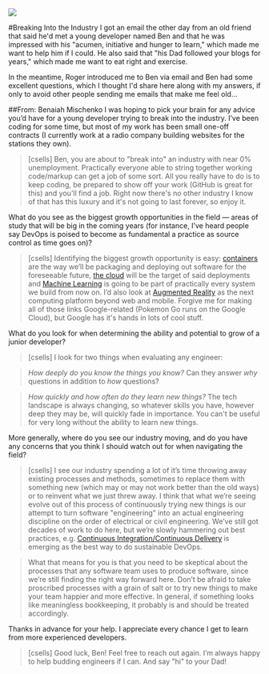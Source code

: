 <img src="http://1.bp.blogspot.com/_FV-iAD8SAbc/S6GV9-oiX1I/AAAAAAAAAw0/ZtQnw3cMkxM/S1600-R/oldcode.jpg" class="main-blog-image" />

#Breaking Into the Industry
I got an email the other day from an old friend that said he'd met a young developer named Ben and that he was impressed with his "acumen, initiative and hunger to learn," which made me want to help him if I could. He also said that "his Dad followed your blogs for years," which made me want to eat right and exercise.

In the meantime, Roger introduced me to Ben via email and Ben had some excellent questions, which I thought I'd share here along with my answers, if only to avoid other people sending me emails that make me feel old...

##From: Benaiah Mischenko
I was hoping to pick your brain for any advice you’d have for a young developer trying to break into the industry. I’ve been coding for some time, but most of my work has been small one-off contracts (I currently work at a radio company building websites for the stations they own).

> [csells] Ben, you are about to "break into" an industry with near 0% unemployment. Practically everyone able to string together working code/markup can get a job of some sort. All you really have to do is to keep coding, be prepared to show off your work (GitHub is great for this) and you'll find a job. Right now there's no other industry I know of that has this luxury and it's not going to last forever, so enjoy it.

What do you see as the biggest growth opportunities in the field — areas of study that will be big in the coming years (for instance, I’ve heard people say DevOps is poised to become as fundamental a practice as source control as time goes on)?

> [csells] Identifying the biggest growth opportunity is easy: [containers](https://cloud.google.com/container-engine/) are the way we’ll be packaging and deploying out software for the foreseeable future, [the cloud](http://cloud.google.com) will be the target of said deployments and [Machine Learning](https://cloud.google.com/products/machine-learning/) is going to be part of practically every system we build from now on. I’d also look at [Augmented Reality](http://www.forbes.com/sites/jlim/2016/07/30/pokemon-go-could-be-the-answer-to-making-augmented-reality-mainstream/) as the next computing platform beyond web and mobile. Forgive me for making all of those links Google-related (Pokemon Go runs on the Google Cloud), but Google has it's hands in lots of cool stuff.

What do you look for when determining the ability and potential to grow of a junior developer?
 
> [csells] I look for two things when evaluating any engineer:

> *How deeply do you know the things you know?* Can they answer *why* questions in addition to *how* questions?

> *How quickly and how often do they learn new things?* The tech landscape is always changing, so whatever skills you have, however deep they may be, will quickly fade in importance. You can't be useful for very long without the ability to learn new things.

More generally, where do you see our industry moving, and do you have any concerns that you think I should watch out for when navigating the field?

> [csells] I see our industry spending a lot of it’s time throwing away existing processes and methods, sometimes to replace them with something new (which may or may not work better than the old ways) or to reinvent what we just threw away. I think that what we’re seeing evolve out of this process of continuously trying new things is our attempt to turn software "engineering" into an actual engineering discipline on the order of electrical or civil engineering. We’ve still got decades of work to do here, but we’re slowly hammering out best practices, e.g. [Continuous Integration/Continuous Delivery](https://en.wikipedia.org/wiki/Continuous_delivery) is emerging as the best way to do sustainable DevOps.

> What that means for you is that you need to be skeptical about the processes that any software team uses to produce software, since we’re still finding the right way forward here. Don’t be afraid to take proscribed processes with a grain of salt or to try new things to make your team happier and more effective. In general, if something looks like meaningless bookkeeping, it probably is and should be treated accordingly.

Thanks in advance for your help. I appreciate every chance I get to learn from more experienced developers.

> [csells] Good luck, Ben! Feel free to reach out again. I’m always happy to help budding engineers if I can. And say "hi" to your Dad!